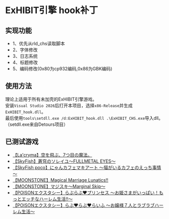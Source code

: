 # ExHIBIT引擎 hook补丁

## 实现功能

- 1、优先从rld_chs读取脚本
- 2、字体修改
- 3、日志系统
- 4、标题修改
- 5、编码修改(0x80为cp932编码,0x86为GBK编码)

## 使用方法

理论上适用于所有未加壳的ExHIBIT引擎游戏。  
安装`Visual Studio 2026`后打开本项目，选择`x86-Release`并生成`ExHIBIT_hook.dll`。  
最后使用`tools\setdll.exe /d:ExHIBIT_hook.dll .\ExHIBIT_CHS.exe`导入dll。  
（setdll.exe来自Detours项目）

## 已测试游戏

- [【La'cryma】空を飛ぶ、7つ目の魔法。](https://vndb.org/v1617)
- [【SkyFish】蒼穹のソレイユ～FULLMETAL EYES～](https://vndb.org/v4910)
- [【SkyFish poco】にゃんカフェマキアート ～猫がいるカフェのえっち事情～](https://vndb.org/v12505)
- [【MOONSTONE】Magical Marriage Lunatics!!](https://vndb.org/v12559)
- [【MOONSTONE】マジスキ～Marginal Skip～](https://vndb.org/v1140)
- [【POISONエクスタシー】らぶらぶ♥プリンセス ～お姫さまがいっぱい！もっとエッチなハーレム生活!!～](https://vndb.org/v16657)
- [【POISONエクスタシー】らぶ♥らぶ♥らいふ ～お嬢様７人とラブラブハーレム生活～](https://vndb.org/v13842)

